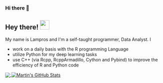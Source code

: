 ### Hi there 👋

<!--
**mlampros/mlampros** is a ✨ _special_ ✨ repository because its `README.md` (this file) appears on your GitHub profile.

Here are some ideas to get you started:

- 🔭 I’m currently working on ...
- 🌱 I’m currently learning ...
- 👯 I’m looking to collaborate on ...
- 🤔 I’m looking for help with ...
- 💬 Ask me about ...
- 📫 How to reach me: ...
- 😄 Pronouns: ...
- ⚡ Fun fact: ...
-->


## Hey there! <img src="https://raw.githubusercontent.com/MartinHeinz/MartinHeinz/master/wave.gif" width="30px">

My name is Lampros and I'm a self-taught programmer, Data Analyst. I

* work on a daily basis with the R programming Language
* utilize Python for my deep learning tasks 
* use C++ (via Rcpp, RcppArmadillo, Cython and Pybind) to improve the efficiency of R and Python code

<a href="https://github.com/mlampros/mlampros">
  <img align="center" src="https://github-readme-stats.vercel.app/api/top-langs/?username=mlampros&hide=C&title_color=ffffff&text_color=c9cacc&icon_color=2bbc8a&bg_color=1d1f21" />
</a>
<a href="https://github.com/mlampros/mlampros">
  <img align="center" src="https://github-readme-stats.vercel.app/api?username=mlampros&show_icons=true&line_height=27&count_private=true&title_color=ffffff&text_color=c9cacc&icon_color=2bbc8a&bg_color=1d1f21" alt="Martin's GitHub Stats" />
</a>

